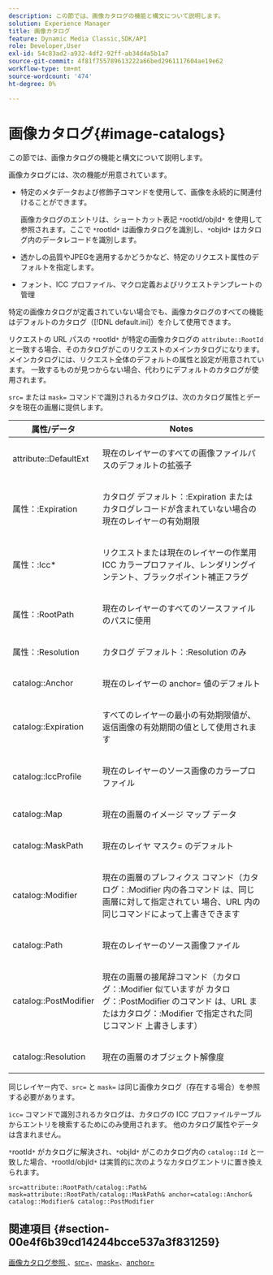 ```yaml
---
description: この節では、画像カタログの機能と構文について説明します。
solution: Experience Manager
title: 画像カタログ
feature: Dynamic Media Classic,SDK/API
role: Developer,User
exl-id: 54c83ad2-a932-4df2-92ff-ab34d4a5b1a7
source-git-commit: 4f81f755789613222a66bed2961117604ae19e62
workflow-type: tm+mt
source-wordcount: '474'
ht-degree: 0%

---
```


# 画像カタログ{#image-catalogs}

この節では、画像カタログの機能と構文について説明します。

画像カタログには、次の機能が用意されています。

* 特定のメタデータおよび修飾子コマンドを使用して、画像を永続的に関連付けることができます。

  画像カタログのエントリは、ショートカット表記 `*`rootId/objId`*` を使用して参照されます。ここで `*`rootId`*` は画像カタログを識別し、`*`objId`*` はカタログ内のデータレコードを識別します。
* 透かしの品質やJPEGを適用するかどうかなど、特定のリクエスト属性のデフォルトを指定します。
* フォント、ICC プロファイル、マクロ定義およびリクエストテンプレートの管理

特定の画像カタログが定義されていない場合でも、画像カタログのすべての機能はデフォルトのカタログ（[!DNL default.ini]）を介して使用できます。

リクエストの URL パスの `*`rootId`*` が特定の画像カタログの `attribute::RootId` と一致する場合、そのカタログがこのリクエストのメインカタログになります。 メインカタログには、リクエスト全体のデフォルトの属性と設定が用意されています。 一致するものが見つからない場合、代わりにデフォルトのカタログが使用されます。

`src=` または `mask=` コマンドで識別されるカタログは、次のカタログ属性とデータを現在の画層に提供します。

<table id="table_D3FA66EA5D054745900DE5A120885AA8"> 
 <thead> 
  <tr> 
   <th class="entry"> <b> 属性/データ </b> </th> 
   <th class="entry"> <b> Notes</b> </th> 
  </tr> 
 </thead>
 <tbody> 
  <tr> 
   <td> <p> <span class="codeph"> attribute::DefaultExt</span> </p> </td> 
   <td> <p> 現在のレイヤーのすべての画像ファイルパスのデフォルトの拡張子 </p> </td> 
  </tr> 
  <tr> 
   <td> <p> <span class="codeph"> 属性：:Expiration</span> </p> </td> 
   <td> <p> カタログ <span class="codeph"> デフォルト：:Expiration</span> またはカタログレコードが含まれていない場合の現在のレイヤーの有効期限 </p> </td> 
  </tr> 
  <tr> 
   <td> <p> <span class="codeph"> 属性：:Icc*</span> </p> </td> 
   <td> <p> リクエストまたは現在のレイヤーの作業用 ICC カラープロファイル、レンダリングインテント、ブラックポイント補正フラグ </p> </td> 
  </tr> 
  <tr> 
   <td> <p> <span class="codeph"> 属性：:RootPath</span> </p> </td> 
   <td> <p> 現在のレイヤーのすべてのソースファイルのパスに使用 </p> </td> 
  </tr> 
  <tr> 
   <td> <p> <span class="codeph"> 属性：:Resolution</span> </p> </td> 
   <td> <p> カタログ <span class="codeph"> デフォルト：:Resolution</span> のみ </p> </td> 
  </tr> 
  <tr> 
   <td> <p> <span class="codeph"> catalog::Anchor</span> </p> </td> 
   <td> <p> 現在のレイヤーの <span class="codeph"> anchor=</span> 値のデフォルト </p> </td> 
  </tr> 
  <tr> 
   <td> <p> <span class="codeph"> catalog::Expiration</span> </p> </td> 
   <td> <p> すべてのレイヤーの最小の有効期限値が、返信画像の有効期間の値として使用されます </p> </td> 
  </tr> 
  <tr> 
   <td> <p> <span class="codeph"> catalog::IccProfile</span> </p> </td> 
   <td> <p> 現在のレイヤーのソース画像のカラープロファイル </p> </td> 
  </tr> 
  <tr> 
   <td> <p> <span class="codeph"> catalog::Map</span> </p> </td> 
   <td> <p> 現在の画層のイメージ マップ データ </p> </td> 
  </tr> 
  <tr> 
   <td> <p> <span class="codeph"> catalog::MaskPath</span> </p> </td> 
   <td> <p> 現在のレイヤ <span class="codeph"> マスク=</span> のデフォルト </p> </td> 
  </tr> 
  <tr> 
   <td> <p> <span class="codeph"> catalog::Modifier</span> </p> </td> 
   <td> <p> 現在の画層のプレフィクス コマンド（カタログ：:Modifier 内の各コマンド </span> は、同じ画層に対して指定されてい <span class="codeph"> 場合、URL 内の同じコマンドによって上書きできます </p> </td> 
  </tr> 
  <tr> 
   <td> <p> <span class="codeph"> catalog::Path</span> </p> </td> 
   <td> <p> 現在のレイヤーのソース画像ファイル </p> </td> 
  </tr> 
  <tr> 
   <td> <p> <span class="codeph"> catalog::PostModifier</span> </p> </td> 
   <td> <p> 現在の画層の接尾辞コマンド（カタログ：:Modifier<span class="codeph"> 似ていますが </span> カタログ：:PostModifier<span class="codeph"> のコマンド </span> は、URL またはカタログ：:Modifier で指定された同じコマンド <span class="codeph"> 上書きします） </span> </p> </td> 
  </tr> 
  <tr> 
   <td> <p> <span class="codeph"> catalog::Resolution</span> </p> </td> 
   <td> <p> 現在の画層のオブジェクト解像度 </p> </td> 
  </tr> 
 </tbody> 
</table>

同じレイヤー内で、`src=` と `mask=` は同じ画像カタログ（存在する場合）を参照する必要があります。

`icc=` コマンドで識別されるカタログは、カタログの ICC プロファイルテーブルからエントリを検索するためにのみ使用されます。 他のカタログ属性やデータは含まれません。

`*`rootId`*` がカタログに解決され、`*`objId`*` がこのカタログ内の `catalog::Id` と一致した場合、`*`rootId/objId`*` は実質的に次のようなカタログエントリに置き換えられます。

`src=attribute::RootPath/catalog::Path& mask=attribute::RootPath/catalog::MaskPath& anchor=catalog::Anchor& catalog::Modifier& catalog::PostModifier`

## 関連項目 {#section-00e4f6b39cd14244bcce537a3f831259}

[ 画像カタログ参照 ](../../../../../is-api/image-catalog/image-serving-api-ref/c-image-catalog-reference/c-overview/c-overview.md#concept-9ce2b6a133de45f783e95cabc5810ac3)、[src=](../../../../../is-api/http-ref/image-serving-api-ref/c-http-protocol-reference/c-command-reference/r-src.md#reference-f6506637778c4c69bf106a7924a91ab1)、[mask=](../../../../../is-api/http-ref/image-serving-api-ref/c-http-protocol-reference/c-command-reference/r-mask.md#reference-922254e027404fb890b850e2723ee06e)、[anchor=](../../../../../is-api/http-ref/image-serving-api-ref/c-http-protocol-reference/c-command-reference/r-anchor.md#reference-6661e548ab284b82828d8d94c8ddeb7c)
